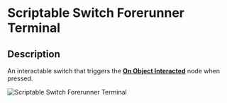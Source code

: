 # Scriptable Switch Forerunner Terminal

## Description

An interactable switch that triggers the [**On Object Interacted**](../../../scripting/events-custom/on-object-interacted.md) node when pressed.

![Scriptable Switch Forerunner Terminal](../../../.gitbook/assets/images/objects/gameplay/scripting/scriptable-switch-forerunner-terminal.png)
